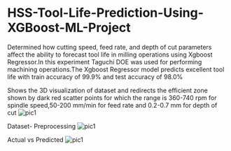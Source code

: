 # HSS-Tool-Life-Prediction-Using-XGBoost-ML-Project
Determined how cutting speed, feed rate, and depth of cut parameters affect the ability to forecast tool life in milling operations using Xgboost Regressor.In this experiment Taguchi DOE was used for performing machining operations.The Xgboost Regressor model predicts excellent tool life with train accuracy of 99.9% and test accuracy of 98.0% 

Shows the 3D visualization of dataset and redirects the efficient zone shown by dark red
scatter points for which the range is 360-740 rpm for spindle speed,50-200 mm/min for feed rate
and 0.2-0.7 mm for depth of cut
![pic1](https://github.com/kunalbro369/HSS-Tool-Life-Prediction-Using-XGBoost-ML-Project/assets/96117635/e1729845-91bc-420f-9ab7-a3ed5b9eae20)

Dataset- Preprocessing
![pic1](https://github.com/kunalbro369/HSS-Tool-Life-Prediction-Using-XGBoost-ML-Project/assets/96117635/8b7ca566-51cd-44d2-85d4-bea614b8fd0c)


Actual vs Predicted
![pic1](https://github.com/kunalbro369/HSS-Tool-Life-Prediction-Using-XGBoost-ML-Project/assets/96117635/f77f6a09-7e91-4d7b-b60c-5babd20565e0)



